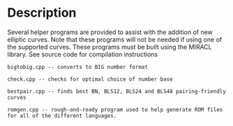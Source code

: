 # Description

Several helper programs are provided to assist with the addition of
new elliptic curves. Note that these programs will not be needed if using
one of the supported curves. These programs must be built using the MIRACL
library. See source code for compilation instructions

    bigtobig.cpp -- converts to BIG number format

    check.cpp -- checks for optimal choice of number base

    bestpair.cpp -- finds best BN, BLS12, BLS24 and BLS48 pairing-friendly curves

    romgen.cpp -- rough-and-ready program used to help generate ROM files for all of the different languages.

